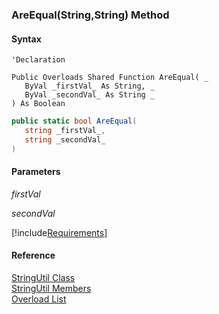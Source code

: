 ﻿### AreEqual(String,String) Method

#### Syntax

```vbnet
'Declaration

Public Overloads Shared Function AreEqual( _
   ByVal _firstVal_ As String, _
   ByVal _secondVal_ As String _
) As Boolean
```

```csharp
public static bool AreEqual( 
   string _firstVal_,
   string _secondVal_
)
```

#### Parameters

_firstVal_

_secondVal_

[!include[Requirements](../partials/requirements.md)]

#### Reference

[StringUtil Class](FChoice.Common~FChoice.Common.StringUtil.md)  
[StringUtil Members](FChoice.Common~FChoice.Common.StringUtil_members.md)  
[Overload List](FChoice.Common~FChoice.Common.StringUtil~AreEqual.md)